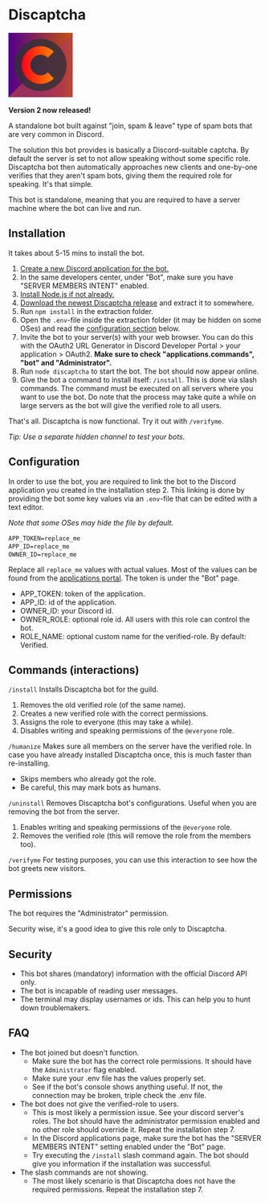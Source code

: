 # Discaptcha

![alt text](https://github.com/ahoys/discaptcha/blob/master/assets/avatar_sm.png 'Discaptcha')

**Version 2 now released!**

A standalone bot built against "join, spam & leave" type of spam bots that are very common in Discord.

The solution this bot provides is basically a Discord-suitable captcha. By default the server is set to not allow speaking without some specific role. Discaptcha bot then automatically approaches new clients and one-by-one verifies that they aren't spam bots, giving them the required role for speaking. It's that simple.

This bot is standalone, meaning that you are required to have a server machine where the bot can live and run.

## Installation

It takes about 5-15 mins to install the bot.

1. [Create a new Discord application for the bot.](https://discordapp.com/developers/applications/)
2. In the same developers center, under "Bot", make sure you have "SERVER MEMBERS INTENT" enabled.
3. [Install Node.js if not already.](https://nodejs.org/en/)
4. [Download the newest Discaptcha release](https://github.com/ahoys/discaptcha/releases) and extract it to somewhere.
5. Run `npm install` in the extraction folder.
6. Open the `.env`-file inside the extraction folder (it may be hidden on some OSes) and read the [configuration section](https://github.com/ahoys/discaptcha#Configuration) below.
7. Invite the bot to your server(s) with your web browser. You can do this with the OAuth2 URL Generator in Discord Developer Portal > your application > OAuth2. **Make sure to check "applications.commands", "bot" and "Administrator".**
8. Run `node discaptcha` to start the bot. The bot should now appear online.
9. Give the bot a command to install itself: `/install`. This is done via slash commands. The command must be executed on all servers where you want to use the bot. Do note that the process may take quite a while on large servers as the bot will give the verified role to all users.

That's all. Discaptcha is now functional. Try it out with `/verifyme`.

_Tip: Use a separate hidden channel to test your bots._

## Configuration

In order to use the bot, you are required to link the bot to the Discord application you created in the installation step 2. This linking is done by providing the bot some key values via an `.env`-file that can be edited with a text editor.

_Note that some OSes may hide the file by default._

```
APP_TOKEN=replace_me
APP_ID=replace_me
OWNER_ID=replace_me
```

Replace all `replace_me` values with actual values. Most of the values can be found from the [applications portal](https://discordapp.com/developers/applications/). The token is under the "Bot" page.

- APP_TOKEN: token of the application.
- APP_ID: id of the application.
- OWNER_ID: your Discord id.
- OWNER_ROLE: optional role id. All users with this role can control the bot.
- ROLE_NAME: optional custom name for the verified-role. By default: Verified.

## Commands (interactions)

`/install`
Installs Discaptcha bot for the guild.

1. Removes the old verified role (of the same name).
2. Creates a new verified role with the correct permissions.
3. Assigns the role to everyone (this may take a while).
4. Disables writing and speaking permissions of the `@everyone` role.

`/humanize`
Makes sure all members on the server have the verified role. In case you have already installed Discaptcha once, this is much faster than re-installing.

- Skips members who already got the role.
- Be careful, this may mark bots as humans.

`/uninstall`
Removes Discaptcha bot's configurations. Useful when you are removing the bot from the server.

1. Enables writing and speaking permissions of the `@everyone` role.
2. Removes the verified role (this will remove the role from the members too).

`/verifyme`
For testing purposes, you can use this interaction to see how the bot greets new visitors.

## Permissions

The bot requires the "Administrator" permission.

Security wise, it's a good idea to give this role only to Discaptcha.

## Security

- This bot shares (mandatory) information with the official Discord API only.
- The bot is incapable of reading user messages.
- The terminal may display usernames or ids. This can help you to hunt down troublemakers.

## FAQ

- The bot joined but doesn't function.
  - Make sure the bot has the correct role permissions. It should have the `Administrator` flag enabled.
  - Make sure your .env file has the values properly set.
  - See if the bot's console shows anything useful. If not, the connection may be broken, triple check the .env file.
- The bot does not give the verified-role to users.
  - This is most likely a permission issue. See your discord server's roles. The bot should have the administrator permission enabled and no other role should override it. Repeat the installation step 7.
  - In the Discord applications page, make sure the bot has the "SERVER MEMBERS INTENT" setting enabled under the "Bot" page.
  - Try executing the `/install` slash command again. The bot should give you information if the installation was successful.
- The slash commands are not showing.
  - The most likely scenario is that Discaptcha does not have the required permissions. Repeat the installation step 7.
